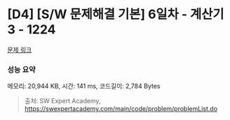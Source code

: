 # [D4] [S/W 문제해결 기본] 6일차 - 계산기3 - 1224 

[문제 링크](https://swexpertacademy.com/main/code/problem/problemDetail.do?contestProbId=AV14tDX6AFgCFAYD) 

### 성능 요약

메모리: 20,944 KB, 시간: 141 ms, 코드길이: 2,784 Bytes



> 출처: SW Expert Academy, https://swexpertacademy.com/main/code/problem/problemList.do